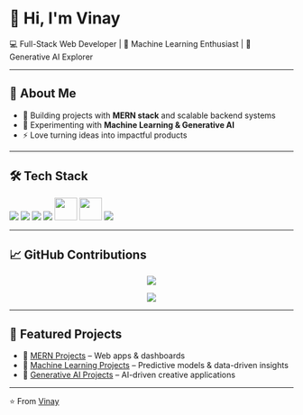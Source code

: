 # 👋 Hi, I'm Vinay  

💻 Full-Stack Web Developer | 🤖 Machine Learning Enthusiast | 🧠 Generative AI Explorer  

---

## 🚀 About Me  
- 🌱 Building projects with **MERN stack** and scalable backend systems  
- 🤖 Experimenting with **Machine Learning & Generative AI**  
- ⚡ Love turning ideas into impactful products  

---

## 🛠️ Tech Stack  

<p align="left">
  <!-- Frontend -->
  <img src="https://skillicons.dev/icons?i=react,html,css,javascript,typescript" />
  <!-- Backend -->
  <img src="https://skillicons.dev/icons?i=nodejs,express" />
  <!-- Databases -->
  <img src="https://skillicons.dev/icons?i=mongodb,postgresql,mysql" />
  <!-- ML / AI -->
  <img src="https://skillicons.dev/icons?i=python" />
  <img src="https://upload.wikimedia.org/wikipedia/commons/0/05/Scikit_learn_logo_small.svg" height="40"/>
  <img src="https://upload.wikimedia.org/wikipedia/commons/1/10/PyTorch_logo_icon.svg" height="40"/>
  <!-- Tools -->
  <img src="https://skillicons.dev/icons?i=docker,git" />
</p>

---

## 📈 GitHub Contributions  

<p align="center">
  <img src="https://github-readme-streak-stats.herokuapp.com?user=vinay10110&theme=dark&hide_border=true" />
</p>

<p align="center">
  <img src="https://github-profile-summary-cards.vercel.app/api/cards/profile-details?username=vinay10110&theme=github_dark" />
</p>

---

## 🌟 Featured Projects  
- 🔗 [MERN Projects](#) – Web apps & dashboards  
- 🔗 [Machine Learning Projects](#) – Predictive models & data-driven insights  
- 🔗 [Generative AI Projects](#) – AI-driven creative applications  

---

⭐️ From [Vinay](https://github.com/your-username)  
